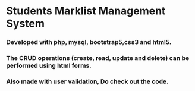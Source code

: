 # Students Marklist Management System
### Developed with php, mysql, bootstrap5,css3 and html5.
### The CRUD operations (create, read, update and delete) can be performed using html forms.
### Also made with user validation, Do check out the code.
